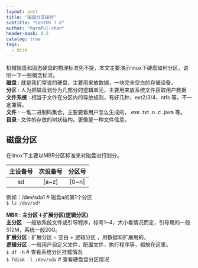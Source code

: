 ```yaml
---
layout: post
title: "磁盘分区操作" 
subtitle: "CentOS 7.6"
author: "harmful-chan"
header-mask: 0.5
catalog: true
tags: 
  - disk
---
```

机械银盘和固态硬盘的物理标准先不提，本文主要演示linux下硬盘如何分区，说明一下一些概念标准。  
**磁盘** : 就是我们常说的硬盘，主要用来放数据，一块完全空白的存储设备。  
**分区** : 人为把磁盘划分为几部分的逻辑单元，主要用来放系统文件获取用户数据
**文件系统** : 相当于文件在分区内的存放规则，有好几种，ext2/3/4，ntfs 等，不一定兼容。  
**文件** : 一堆二进制码集合，主要要看用户怎么生成的，.exe .txt .o .c .java 等。  
**目录** : 文件的存放的树状结构。更像是一种文件信息。  

## 磁盘分区
在linux下主要以MBR分区标准来对磁盘进行划分。  

|主设备号|次设备号|分区号|  
|:-:|:-:|:-:|  
|sd|[a~z]|[0~n]|    
例如：/dev/sda1 # 磁盘a的第1个分区  
`$ ls /dev/sd*`   

**MBR** : **主分区＋扩展分区(逻辑分区)**  
**主分区** : 一般放系统文件或引导程序，标号1~4，大小看情况而定，引导用的一般512M，系统一般20G。  
**扩展分区** : 扩展分区 = 空白 + 逻辑分区 ，用数据和扩展用的。  
**逻辑分区** : 一般用户自定义文件，配置文件，执行程序等，都放在这里。  
`$ df -h` # 查看系统分区挂载情况  
`$ fdisk -l /dev/sda` # 查看硬盘盘分区情况  




